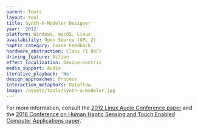 ```yaml
---
parent: Tools
layout: tool
title: Synth-A-Modeler Designer
year: '2012'
platform: Windows, macOS, Linux
availability: Open Source (GPL 2)
haptic_category: Force Feedback
hardware_abstraction: Class (1 DoF)
driving_feature: Action
effect_localization: Device-centric
media_support: Audio
iterative_playback: 'No'
design_approaches: Process
interaction_metaphors: Dataflow
image: /assets/tools/synth-a-modeler.jpg
---
```

For more information, consult the [2012 Linux Audio Conference paper](https://hal.archives-ouvertes.fr/hal-03162970) and the [2016 Conference on Human Haptic Sensing and Touch Enabled Computer Applications paper](https://doi.org/10.1007/978-3-319-42324-1_48).
